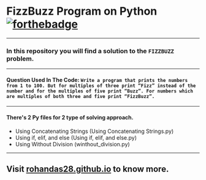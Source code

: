 # FizzBuzz Program on Python [![forthebadge](https://forthebadge.com/images/badges/made-with-python.svg)](https://forthebadge.com)
---
### In this repository you will find a solution to the ```FIZZBUZZ``` problem.
---
#### Question Used In The Code: ```Write a program that prints the numbers from 1 to 100. But for multiples of three print “Fizz” instead of the number and for the multiples of five print “Buzz”. For numbers which are multiples of both three and five print “FizzBuzz”.```
---
#### There's 2 Py files for 2 type of solving approach. 
* Using Concatenating Strings (Using Concatenating Strings.py)
* Using if, elif, and else (Using if, elif, and else.py)
* Using Without Division (winthout_division.py)
---
## Visit <a href="https://rohandas28.github.io" target="_blank">rohandas28.github.io</a> to know more.

